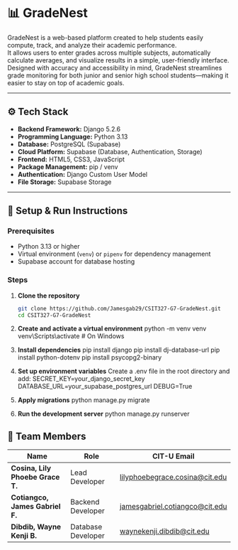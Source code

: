 # 📊 GradeNest

GradeNest is a web-based platform created to help students easily compute, track, and analyze their academic performance.  
It allows users to enter grades across multiple subjects, automatically calculate averages, and visualize results in a simple, user-friendly interface.  
Designed with accuracy and accessibility in mind, GradeNest streamlines grade monitoring for both junior and senior high school students—making it easier to stay on top of academic goals.

---

## ⚙️ Tech Stack

- **Backend Framework:** Django 5.2.6  
- **Programming Language:** Python 3.13  
- **Database:** PostgreSQL (Supabase)  
- **Cloud Platform:** Supabase (Database, Authentication, Storage)  
- **Frontend:** HTML5, CSS3, JavaScript  
- **Package Management:** pip / venv  
- **Authentication:** Django Custom User Model  
- **File Storage:** Supabase Storage  

---

## 🚀 Setup & Run Instructions

### Prerequisites
- Python 3.13 or higher  
- Virtual environment (`venv`) or `pipenv` for dependency management  
- Supabase account for database hosting

### Steps

1. **Clone the repository**
   ```bash
   git clone https://github.com/Jamesgab29/CSIT327-G7-GradeNest.git
   cd CSIT327-G7-GradeNest

2. **Create and activate a virtual environment**
   python -m venv venv
   venv\Scripts\activate       # On Windows

3. **Install dependencies**
   pip install django
   pip install dj-database-url
   pip install python-dotenv
   pip install psycopg2-binary

4. **Set up environment variables**
   Create a .env file in the root directory and add:
   SECRET_KEY=your_django_secret_key
   DATABASE_URL=your_supabase_postgres_url
   DEBUG=True
   
5. **Apply migrations**
   python manage.py migrate

6. **Run the development server**
   python manage.py runserver

## 👥 Team Members
| Name                             | Role               | CIT-U Email                                                             |
| -------------------------------- | ------------------ | ----------------------------------------------------------------------- |
| **Cosina, Lily Phoebe Grace T.** | Lead Developer     | [lilyphoebegrace.cosina@cit.edu](mailto:lilyphoebegrace.cosina@cit.edu) |
| **Cotiangco, James Gabriel F.**  | Backend Developer  | [jamesgabriel.cotiangco@cit.edu](mailto:jamesgabriel.cotiangco@cit.edu) |
| **Dibdib, Wayne Kenji B.**       | Database Developer | [waynekenji.dibdib@cit.edu](mailto:waynekenji.dibdib@cit.edu)           |
